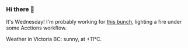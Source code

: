 ### Hi there :wave:

It's Wednesday! I'm probably working for [this bunch](https://github.com/kohofinancial), lighting a fire under some Acctions workflow.

Weather in Victoria BC: sunny, at +11°C.
